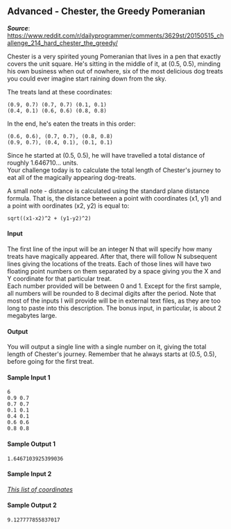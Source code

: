 ## Advanced - Chester, the Greedy Pomeranian
__*Source*__: https://www.reddit.com/r/dailyprogrammer/comments/3629st/20150515_challenge_214_hard_chester_the_greedy/

Chester is a very spirited young Pomeranian that lives in a pen that exactly
covers the unit square. He's sitting in the middle of it, at (0.5, 0.5), minding
his own business when out of nowhere, six of the most delicious dog treats you
could ever imagine start raining down from the sky.<br>

The treats land at these coordinates:
```
(0.9, 0.7) (0.7, 0.7) (0.1, 0.1)
(0.4, 0.1) (0.6, 0.6) (0.8, 0.8)
```

In the end, he's eaten the treats in this order:
```
(0.6, 0.6), (0.7, 0.7), (0.8, 0.8)
(0.9, 0.7), (0.4, 0.1), (0.1, 0.1)
```

Since he started at (0.5, 0.5), he will have travelled a total distance of roughly
1.646710... units.<br>
Your challenge today is to calculate the total length of Chester's journey to eat
all of the magically appearing dog-treats.


A small note - distance is calculated using the standard plane distance formula.
That is, the distance between a point with coordinates (x1, y1) and a point with
oordinates (x2, y2) is equal to:

```
sqrt((x1-x2)^2 + (y1-y2)^2)
```

#### Input
The first line of the input will be an integer N that will specify how many treats
have magically appeared. After that, there will follow N subsequent lines giving
the locations of the treats. Each of those lines will have two floating point
numbers on them separated by a space giving you the X and Y coordinate for that
particular treat.<br>
Each number provided will be between 0 and 1. Except for the first sample, all
numbers will be rounded to 8 decimal digits after the period.
Note that most of the inputs I will provide will be in external text files, as
they are too long to paste into this description. The bonus input, in particular,
is about 2 megabytes large.

#### Output

You will output a single line with a single number on it, giving the total length
of Chester's journey. Remember that he always starts at (0.5, 0.5), before going
for the first treat.


#### Sample Input 1
```
6
0.9 0.7
0.7 0.7
0.1 0.1
0.4 0.1
0.6 0.6
0.8 0.8
```

#### Sample Output 1
```
1.6467103925399036
```

#### Sample Input 2
*[This list of coordinates](https://gist.githubusercontent.com/anonymous/4bf5afdc1c85098de9b1/raw/676ca9e4b94668a534854f7c3142f100b4e00f03/sample2.txt)*

#### Sample Output 2
```
9.127777855837017
```
